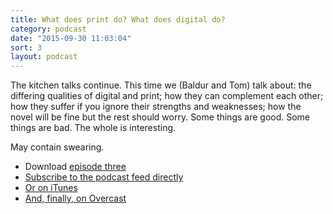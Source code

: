 ```yaml
---
title: What does print do? What does digital do?
category: podcast
date: "2015-09-30 11:03:04"
sort: 3
layout: podcast
---
```


The kitchen talks continue. This time we (Baldur and Tom) talk about: the differing qualities of digital and print; how they can complement each other; how they suffer if you ignore their strengths and weaknesses; how the novel will be fine but the rest should worry. Some things are good. Some things are bad. The whole is interesting.

May contain swearing.

* Download <a href="http://thisisnotabook.baldurbjarnason.com/podcast/thisisnotthefutureofthebook-episode03.mp3" target="_blank">episode three</a>
* [Subscribe to the podcast feed directly](http://feedpress.me/thissnotthefutureofthebook)
* [Or on iTunes](https://itunes.apple.com/gb/podcast/this-is-not-future-book/id1038121104)
* <a href="https://overcast.fm/itunes1038121104/this-is-not-the-future-of-the-book">And, finally, on Overcast</a>
